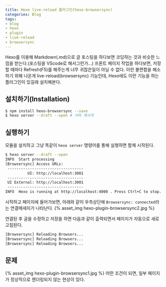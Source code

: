 ```yaml
---
title: Hexo live-reload 플러그인(hexo-browsersync)
categories: Blog
tags:
- blog
- hexo
- plugin
- live-reload
- browsersync
---
```

Hexo를 이용해 Markdown(.md)으로 글 포스팅을 하다보면 코딩하는 것과 비슷한 느낌을 받는다.(포스팅을 VScode로 해서그런가...)
프론트 페이지 작업을 하다보면, 저장할 때마다 Refresh(F5)를 해주는게 너무 귀찮은일이 아닐 수 없다.
이런 불편함을 해소하기 위해 나온게 live-reload(browsersync) 기능인데, Hexo에도 이런 기능을 하는 플러그인이 있길래 설치해본다.

## 설치하기(Installation)
``` bash
$ npm install hexo-browsersync --save
$ hexo server --draft --open # 서버 재시작
```

## 실행하기
모듈을 설치하고 그냥 똑같이 `hexo server` 명령어를 통해 실행하면 함께 시작된다.
``` bash
$ hexo server --draft --open
INFO  Start processing
[Browsersync] Access URLs:
 ----------------------------------
          UI: http://localhost:3001
 ----------------------------------
 UI External: http://localhost:3001
 ----------------------------------
INFO  Hexo is running at http://localhost:4000 . Press Ctrl+C to stop.
```
시작하고 페이지에 들어가보면, 아래와 같이 우측상단에 `Browsersync: connected`라는 연결메세지가 나타난다.
{% asset_img hexo-plugin-browsersync2.jpg %}

연결된 후 글을 수정하고 저장을 하면 다음과 같이 출력되면서 페이지가 자동으로 새로고침된다.
``` bash
[Browsersync] Reloading Browsers...
[Browsersync] Reloading Browsers...
[Browsersync] Reloading Browsers...
```

## 문제
{% asset_img hexo-plugin-browsersync1.jpg %}
어떤 조건이 되면, 일부 페이지가 정상적으로 렌더링되지 않는 현상이 있다.
